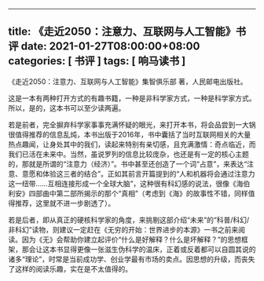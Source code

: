 
---
title: 《走近2050：注意力、互联网与人工智能》书评
date: 2021-01-27T08:00:00+08:00
categories: [ 书评 ]
tags: [ 响马读书 ]
---

《走近2050：注意力、互联网与人工智能》集智俱乐部 著，人民邮电出版社。

这是一本有两种打开方式的有趣书籍，一种是非科学家方式，一种是科学家方式。所以，是的，这本书可以至少读两遍。

若是前者，完全摒弃科学家事事充满怀疑的眼光，来打开本书，将会品尝到一大锅很值得推荐的信息乱炖，本书出版于2016年，书中囊括了当时互联网相关的大量热点趣闻，让身处其中的我们，读起来特别有亲切感，且充满激情：奇点临近，而我们已活在未来中。当然，虽说罗列的信息比较庞杂，也还是有一定的核心主题的，那就是所谓的“注意力（经济）”。书中甚至还创造了一个词“占意”，来表达“注意、意愿和体验这三者的结合”。正如其前言开篇提到的“人和机器将会通过注意力这一纽带……互相连接形成一个全球大脑”，这种很有科幻感的说法，很像《海伯利安》四部曲中第二部所揭示的那个“真相”（考虑到《海》的故事性不错，同样值得推荐，这里就不进一步剧透了）。

若是后者，即从真正的硬核科学家的角度，来挑剔这部介绍“未来”的“科普/科幻/非科幻”读物，则建议一定赶在《无穷的开始：世界进步的本源》一书之前来阅读。因为《无》会帮助你建立起评价“什么是好解释？什么是坏解释？”的思想框架，那会让这本书显得更像一张滋生伪科学的温床，正着或反着都可以自圆其说的诸多“理论”，时常是当前成功学、创业学最有市场的卖点。因思想的升级，而丧失了这样的阅读乐趣，实在是不太值得的。
